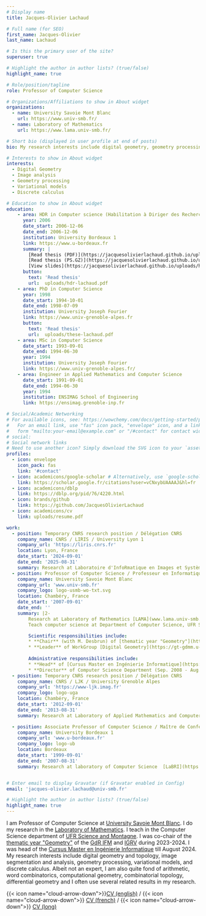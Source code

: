 ```yaml
---
# Display name
title: Jacques-Olivier Lachaud

# Full name (for SEO)
first_name: Jacques-Olivier
last_name: Lachaud

# Is this the primary user of the site?
superuser: true

# Highlight the author in author lists? (true/false)
highlight_name: true

# Role/position/tagline
role: Professor of Computer Science

# Organizations/Affiliations to show in About widget
organizations:
  - name: University Savoie Mont Blanc
    url: https://www.univ-smb.fr/
  - name: Laboratory of Mathematics
    url: https://www.lama.univ-smb.fr/

# Short bio (displayed in user profile at end of posts)
bio: My research interests include digital geometry, geometry processing, image analysis, variational models and discrete calculus.

# Interests to show in About widget
interests:
  - Digital Geometry
  - Image analysis
  - Geometry processing
  - Variational models
  - Discrete calculus

# Education to show in About widget
education:
    - area: HDR in Computer science (Habilitation à Diriger des Recherches)
      year: 2006
      date_start: 2006-12-06
      date_end: 2006-12-06
      institution: University Bordeaux 1
      link: https://www.u-bordeaux.fr
      summary: |
        [Read thesis (PDF)](https://jacquesolivierlachaud.github.io/uploads/hdr-lachaud.pdf)
        [Read thesis (PS.GZ)](https://jacquesolivierlachaud.github.io/uploads/hdr-lachaud.ps.gz)
        [View slides](https://jacquesolivierlachaud.github.io/uploads/hdr-lachaud-soutenance.pdf)
      button:
        text: 'Read thesis'
        url:  uploads/hdr-lachaud.pdf
    - area: PhD in Computer Science
      year: 1998
      date_start: 1994-10-01
      date_end:	1998-07-09
      institution: University Joseph Fourier
      link: https://www.univ-grenoble-alpes.fr
      button:
        text: 'Read thesis'
        url:  uploads/these-lachaud.pdf
    - area: MSc in Computer Science
      date_start: 1993-09-01
      date_end:	1994-06-30
      year: 1994
      institution: University Joseph Fourier
      link: https://www.univ-grenoble-alpes.fr/
    - area: Engineer in Applied Mathematics and Computer Science
      date_start: 1991-09-01
      date_end:	1994-06-30
      year: 1994
      institution: ENSIMAG School of Engineering
      link: https://ensimag.grenoble-inp.fr

# Social/Academic Networking
# For available icons, see: https://wowchemy.com/docs/getting-started/page-builder/#icons
#   For an email link, use "fas" icon pack, "envelope" icon, and a link in the
#   form "mailto:your-email@example.com" or "/#contact" for contact widget.
# social:
# Social network links
# Need to use another icon? Simply download the SVG icon to your `assets/media/icons/` folde.
profiles:
  - icon: envelope
    icon_pack: fas
    link: '#contact'
  - icon: academicons/google-scholar # Alternatively, use `google-scholar` icon from `ai` icon pack
    link: https://scholar.google.fr/citations?user=vCNxybUAAAAJ&hl=fr
  - icon: academicons/dblp
    link: https://dblp.org/pid/76/4220.html
  - icon: brands/github
    link: https://github.com/JacquesOlivierLachaud
  - icon: academicons/cv
    link: uploads/resume.pdf

work:
  - position: Temporary CNRS research position / Délégation CNRS
    company_name: CNRS / LIRIS / University Lyon 1
    company_url: 'https://liris.cnrs.fr'
    location: Lyon, France
    date_start: '2024-09-01'
    date_end: '2025-08-31'
    summary: Research at Laboratoire d'InfoRmatique en Images et Systèmes d'information [LIRIS](https://liris.cnrs.fr).
  - position: Professor of Computer Science / Professeur en Informatique
    company_name: University Savoie Mont Blanc
    company_url: 'www.univ-smb.fr'
    company_logo: logo-usmb-wo-txt.svg
    location: Chambéry, France
    date_start: '2007-09-01'
    date_end: ''
    summary: |2-
        Research at Laboratory of Mathematics [LAMA](www.lama.univ-smb.fr).
        Teach computer science at Department of Computer Science, UFR Scem, University Savoie Mont Blanc 

        Scientific responsibilities include:
        * **Chair** (with M. Desbrun) of [thematic year "Geometry"](https://www.gdr-ifm.fr/annee-geometrie/) for [GdR IFM](https://www.gdr-ifm.fr/) and [GdR IG-RV](https://gdr-igrv.fr/) (Jan. 2023 - Dec. 2024)
        * **Leader** of WorkGroup [Digital Geometry](https://gt-gdmm.u-bordeaux.fr/) of [GdR IFM](https://www.gdr-ifm.fr/) and [GdR IG-RV](https://gdr-igrv.fr/) (Jan. 2010 - Dec. 2016)
        
        Administrative responsibilities include:
        * **Head** of [Cursus Master en Ingénierie Informatique](https://www.lama.univ-savoie.fr/CMI_Info/) (Sep. 2016 - Aug. 2024)
        * **Director** of Computer Science Department (Sep. 2008 - Aug. 2012)
  - position: Temporary CNRS research position / Délégation CNRS
    company_name: CNRS / LJK / University Grenoble Alpes
    company_url: 'https://www-ljk.imag.fr'
    company_logo: logo-uga
    location: Chambéry,	France
    date_start: '2012-09-01'
    date_end: '2013-08-31'
    summary: Research at Laboratory of Applied Mathematics and Computer Science [LJK](https://www-ljk.imag.fr).

  - position: Associate Professor of Computer Science / Maître de Conférences en Informatique
    company_name: University Bordeaux 1
    company_url: 'www.u-bordeaux.fr'
    company_logo: logo-ub
    location: Bordeaux
    date_start: '1999-09-01'
    date_end: '2007-08-31'
    summary: Research at laboratory of Computer Science  [LaBRI](https://www.labri.fr) . Taught computer science at IUT Bordeaux 1.


# Enter email to display Gravatar (if Gravatar enabled in Config)
email: 'jacques-olivier.lachaud@univ-smb.fr'

# Highlight the author in author lists? (true/false)
highlight_name: true
---
```


I am Professor of Computer Science at [University Savoie Mont
Blanc](https://www.univ-smb.fr). I do my research in the [Laboratory
of Mathematics](https://www.lama.univ-smb.fr). I teach in the Computer
Science department of [UFR Science and
Montagne](https://www.univ-smb.fr/scem/). I was co-chair of the [thematic year "Geometry"](/talk/thematic-year-geometry-of-gdr-ifm-and-igrv/) of the [GdR IFM](https://www.gdr-ifm.fr) and [IGRV](https://gdr-igrv.fr) during 2023-2024. I was head of the [Cursus
Master en Ingénierie
Informatique](https://www.lama.univ-savoie.fr/CMI_Info/) till August
2024.  My research interests include digital geometry and topology,
image segmentation and analysis, geometry processing, variational
models, and discrete calculus. Albeit not an expert, I am also quite
fond of arithmetic, word combinatorics, computational geometry,
combinatorial topology, differential geometry and I often use several
related results in my research.

{{< icon name="cloud-arrow-down">}}[CV (english)](https://jacquesolivierlachaud.github.io/uploads/cv-short-en.pdf)
/ {{< icon name="cloud-arrow-down">}} [CV (french)](https://jacquesolivierlachaud.github.io/uploads/cv-short.pdf)
/ {{< icon name="cloud-arrow-down">}} [CV (long)](https://jacquesolivierlachaud.github.io/uploads/resume.pdf)


